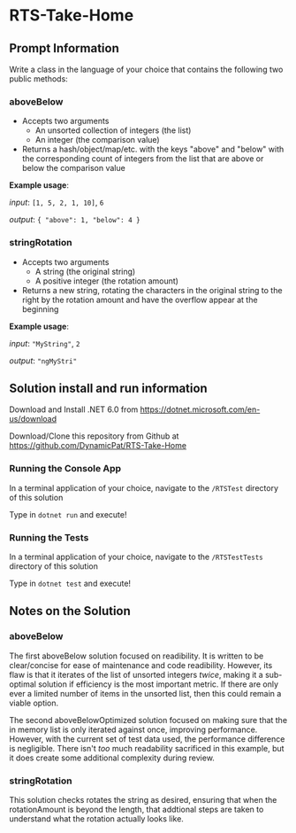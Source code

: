 # RTS-Take-Home

## Prompt Information

Write a class in the language of your choice that contains the following two public methods:

### aboveBelow
  - Accepts two arguments
    - An unsorted collection of integers (the list)
    - An integer (the comparison value)
  - Returns a hash/object/map/etc. with the keys "above" and "below" with the corresponding count of integers from the list that are above or below the comparison value

**Example usage**:

*input*: `[1, 5, 2, 1, 10]`, `6`

*output*: `{ "above": 1, "below": 4 }`

### stringRotation
  - Accepts two arguments
    - A string (the original string)
    - A positive integer (the rotation amount)
  - Returns a new string, rotating the characters in the original string to the right by the rotation amount and have the overflow appear at the beginning

**Example usage**:

*input*: `"MyString"`, `2`

*output*: `"ngMyStri"`

## Solution install and run information

Download and Install .NET 6.0 from https://dotnet.microsoft.com/en-us/download 

Download/Clone this repository from Github at https://github.com/DynamicPat/RTS-Take-Home 

### Running the Console App

In a terminal application of your choice, navigate to the `/RTSTest` directory of this solution

Type in `dotnet run` and execute!

### Running the Tests

In a terminal application of your choice, navigate to the `/RTSTestTests` directory of this solution

Type in `dotnet test` and execute!

## Notes on the Solution

### aboveBelow

The first aboveBelow solution focused on readibility. It is written to be clear/concise for ease of maintenance and code readibility. However, its flaw is that it iterates of the list of unsorted integers *twice*, making it a sub-optimal solution if efficiency is the most important metric. If there are only ever a limited number of items in the unsorted list, then this could remain a viable option.

The second aboveBelowOptimized solution focused on making sure that the in memory list is only iterated against once, improving performance. However, with the current set of test data used, the performance difference is negligible. There isn't *too* much readability sacrificed in this example, but it does create some additional complexity during review. 

### stringRotation

This solution checks rotates the string as desired, ensuring that when the rotationAmount is beyond the length, that addtional steps are taken to understand what the rotation actually looks like. 